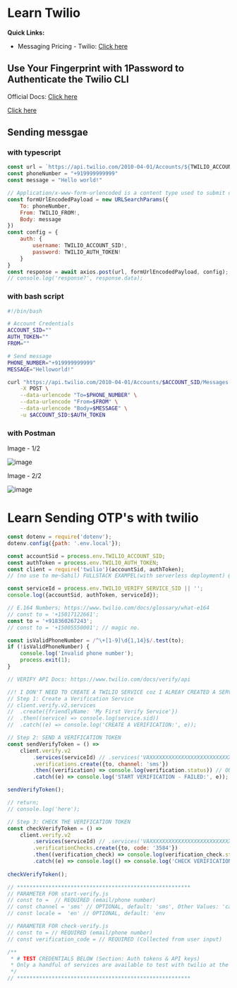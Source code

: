 # Learn Twilio

**Quick Links:**
- Messaging Pricing - Twilio: [Click here](https://www.twilio.com/en-us/pricing/messaging)

## Use Your Fingerprint with 1Password to Authenticate the Twilio CLI

Official Docs: [Click here](https://www.twilio.com/blog/use-your-fingerprint-with-1password-to-authenticate-twilio-cli)

[Click here](https://www.twilio.com/blog/use-your-fingerprint-with-1password-to-authenticate-twilio-cli)

## Sending messgae

### with typescript

```js
const url = `https://api.twilio.com/2010-04-01/Accounts/${TWILIO_ACCOUNT_SID}/Messages.json`
const phoneNumber = "+919999999999"
const message = "Hello world!"

// Application/x-www-form-urlencoded is a content type used to submit data through HTML forms on the web. It is the default format for HTML forms. 
const formUrlEncodedPayload = new URLSearchParams({
    To: phoneNumber,
    From: TWILIO_FROM!,
    Body: message
})
const config = {
    auth: {
        username: TWILIO_ACCOUNT_SID!,
        password: TWILIO_AUTH_TOKEN!
    }
}
const response = await axios.post(url, formUrlEncodedPayload, config);
// console.log('response?', response.data);
```

### with bash script

```sh
#!/bin/bash

# Account Credentials
ACCOUNT_SID=""
AUTH_TOKEN=""
FROM=""

# Send message
PHONE_NUMBER="+919999999999"
MESSAGE="Helloworld!"

curl "https://api.twilio.com/2010-04-01/Accounts/$ACCOUNT_SID/Messages.json" \
	-X POST \
	--data-urlencode "To=$PHONE_NUMBER" \
	--data-urlencode "From=$FROM" \
	--data-urlencode "Body=$MESSAGE" \
	-u $ACCOUNT_SID:$AUTH_TOKEN
```

### with Postman

Image - 1/2

![image](https://github.com/sahilrajput03/sahilrajput03/assets/31458531/0461d513-ea8c-47c0-aba9-befd8b1dcb34)

Image - 2/2

![image](https://github.com/sahilrajput03/sahilrajput03/assets/31458531/00a00c26-1ca1-4187-9180-057a15ba6390)


# Learn Sending OTP's with twilio

```js
const dotenv = require('dotenv');
dotenv.config({path: '.env.local'});

const accountSid = process.env.TWILIO_ACCOUNT_SID;
const authToken = process.env.TWILIO_AUTH_TOKEN;
const client = require('twilio')(accountSid, authToken);
// (no use to me~Sahil) FULLSTACK EXAMPEL(with serverless deployment) @ https://github.com/twilio-labs/function-templates/tree/main/verify

const serviceId = process.env.TWILIO_VERIFY_SERVICE_SID || '';
console.log({accountSid, authToken, serviceId});

// E.164 Numbers; https://www.twilio.com/docs/glossary/what-e164
// const to = '+15017122661';
const to = '+918360267243';
// const to = '+15005550001'; // magic no.

const isValidPhoneNumber = /^\+[1-9]\d{1,14}$/.test(to);
if (!isValidPhoneNumber) {
	console.log('Invalid phone number');
	process.exit(1);
}

// VERIFY API Docs: https://www.twilio.com/docs/verify/api

//! I DON'T NEED TO CREATE A TWILIO SERVICE coz I ALREAY CREATED A SERVICE, and I can use the SID of the service instead. Visit this link to check the service: https://www.twilio.com/console/verify/services ~Sahil
// Step 1: Create a Verification Service
// client.verify.v2.services
// 	.create({friendlyName: 'My First Verify Service'})
// 	.then((service) => console.log(service.sid))
// 	.catch((e) => console.log('CREATE A VERIFICATION:', e));

// Step 2: SEND A VERIFICATION TOKEN
const sendVerifyToken = () =>
	client.verify.v2
		.services(serviceId) // .services('VAXXXXXXXXXXXXXXXXXXXXXXXXXXXXXXXX')
		.verifications.create({to, channel: 'sms'})
		.then((verification) => console.log(verification.status)) // OUTPUT: "pending"
		.catch((e) => console.log('START VERIFICATION - FAILED:', e));

sendVerifyToken();

// return;
// console.log('here');

// Step 3: CHECK THE VERIFICATION TOKEN
const checkVerifyToken = () =>
	client.verify.v2
		.services(serviceId) // .services('VAXXXXXXXXXXXXXXXXXXXXXXXXXXXXXXXX')
		.verificationChecks.create({to, code: '3584'})
		.then((verification_check) => console.log(verification_check.status)) // OUTPUT: "approved"
		.catch((e) => console.log(() => console.log('CHECK VERIFICATION - FAILED:', e)));
		
checkVerifyToken();

// *******************************************************
// PARAMETER FOR start-verify.js
// const to =  // REQUIRED (email/phone number)
// const channel = 'sms' // OPTIONAL, default: 'sms', Other Values: 'call', or 'email'.
// const locale =  'en' // OPTIONAL, default: 'env

// PARAMETER FOR check-verify.js
// const to = // REQUIRED (email/phone number)
// const verification_code = // REQUIRED (Collected from user input)

/**
 * # TEST CREDENTIALS BELOW (Section: Auth tokens & API keys)
 * Only a handful of services are available to test with twilio at the moment. See this to know what all services are available to test so far: https://www.twilio.com/docs/iam/test-credentials
 */
// *******************************************************
```
